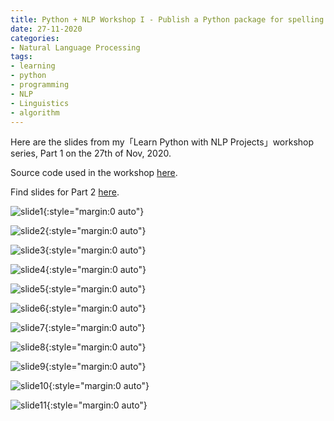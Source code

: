```yaml
---
title: Python + NLP Workshop I - Publish a Python package for spelling correction tasks
date: 27-11-2020
categories:
- Natural Language Processing
tags:
- learning
- python
- programming
- NLP
- Linguistics
- algorithm
---
```


Here are the slides from my「Learn Python with NLP Projects」workshop series, Part 1 on the 27th of Nov, 2020. 

Source code used in the workshop [here](https://github.com/SinanTang/spelling-checker.py).

Find slides for Part 2 [here](https://sinantang.github.io/natural%20language%20processing/2020/12/04/python-workshop-two/).

![slide1](../../../../../assets/images/workshop1/Slide1.jpg){:style="margin:0 auto"}



![slide2](../../../../../assets/images/workshop1/Slide2.jpg){:style="margin:0 auto"}



![slide3](../../../../../assets/images/workshop1/Slide3.jpg){:style="margin:0 auto"}



![slide4](../../../../../assets/images/workshop1/Slide4.jpg){:style="margin:0 auto"}



![slide5](../../../../../assets/images/workshop1/Slide5.jpg){:style="margin:0 auto"}



![slide6](../../../../../assets/images/workshop1/Slide6.jpg){:style="margin:0 auto"}



![slide7](../../../../../assets/images/workshop1/Slide7.jpg){:style="margin:0 auto"}



![slide8](../../../../../assets/images/workshop1/Slide8.jpg){:style="margin:0 auto"}



![slide9](../../../../../assets/images/workshop1/Slide9.jpg){:style="margin:0 auto"}



![slide10](../../../../../assets/images/workshop1/Slide10.jpg){:style="margin:0 auto"}



![slide11](../../../../../assets/images/workshop1/Slide11.jpg){:style="margin:0 auto"}

